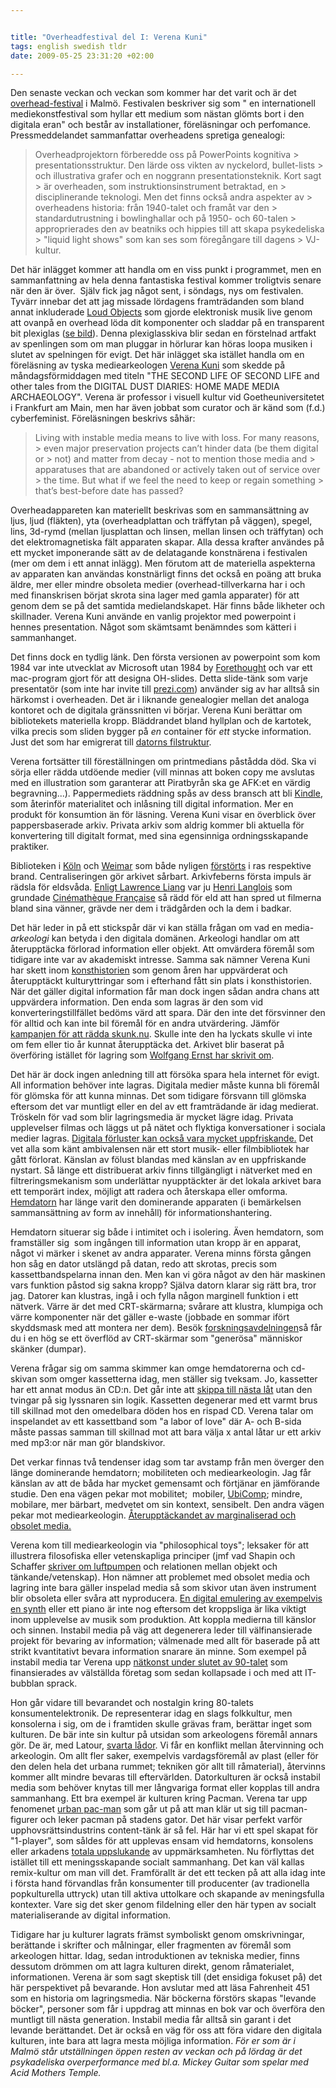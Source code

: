 ```yaml
---


title: "Overheadfestival del I: Verena Kuni"
tags: english swedish tldr
date: 2009-05-25 23:31:20 +02:00

---
```


Den senaste veckan och veckan som kommer har det varit och är det [overhead-festival](http://www.overheads.org/) i Malmö. Festivalen beskriver sig som " en internationell mediekonstfestival som hyllar ett medium som nästan glömts bort i den digitala eran" och består av installationer, föreläsningar och perfomance. Pressmeddelandet sammanfattar overheadens spretiga genealogi:

> Overheadprojektorn förberedde oss på PowerPoints kognitiva > presentationsstruktur. Den lärde oss vikten av nyckelord, bullet-lists > och illustrativa grafer och en noggrann presentationsteknik. Kort sagt > är overheaden, som instruktionsinstrument betraktad, en > disciplinerande teknologi. Men det finns också andra aspekter av > overheadens historia: från 1940-talet och framåt var den > standardutrustning i bowlinghallar och på 1950- och 60-talen > approprierades den av beatniks och hippies till att skapa psykedeliska > "liquid light shows" som kan ses som föregångare till dagens > VJ-kultur.

Det här inlägget kommer att handla om en viss punkt i programmet, men en sammanfattning av hela denna fantastiska festival kommer troligtvis senare när den är över.  Själv fick jag något sent, i söndags, nys om festivalen. Tyvärr innebar det att jag missade lördagens framträdanden som bland annat inkluderade [Loud Objects](http://www.loudobjects.com/) som gjorde elektronisk musik live genom att ovanpå en overhead löda dit komponenter och sladdar på en transparent bit plexiglas ([se bild](http://www.flickr.com/photos/john-mike/465194857/)). Denna plexiglasskiva blir sedan en förstelnad artfakt av spenlingen som om man pluggar in hörlurar kan höras loopa musiken i slutet av spelningen för evigt. Det här inlägget ska istället handla om en föreläsning av tyska mediearkeologen [Verena Kuni](http://www.kuni.org/v/) som skedde på måndagsförmiddagen med titeln "THE SECOND LIFE OF SECOND LIFE and other tales from the DIGITAL DUST DIARIES: HOME MADE MEDIA ARCHAEOLOGY". Verena är professor i visuell kultur vid Goetheuniversitetet i Frankfurt am Main, men har även jobbat som curator och är känd som (f.d.) cyberfeminist. Föreläsningen beskrivs såhär:

> Living with instable media means to live with loss. For many reasons, > even major preservation projects can’t hinder data (be them digital or > not) and matter from decay - not to mention those media and > apparatuses that are abandoned or actively taken out of service over > the time. But what if we feel the need to keep or regain something > that’s best-before date has passed?

Overheadappareten kan materiellt beskrivas som en sammansättning av ljus, ljud (fläkten), yta (overheadplattan och träffytan på väggen), spegel, lins, 3d-rymd (mellan ljusplattan och linsen, mellan linsen och träffytan) och det elektromagnetiska fält apparaten skapar. Alla dessa krafter användes på ett mycket imponerande sätt av de delatagande konstnärena i festivalen (mer om dem i ett annat inlägg). Men förutom att de materiella aspekterna av apparaten kan användas konstnärligt finns det också en poäng att bruka äldre, mer eller mindre obsoleta medier (overhead-tillverkarna har i och med finanskrisen börjat skrota sina lager med gamla apparater) för att genom dem se på det samtida medielandskapet. Här finns både likheter och skillnader. Verena Kuni använde en vanlig projektor med powerpoint i hennes presentation. Något som skämtsamt benämndes som kätteri i sammanhanget.

Det finns dock en tydlig länk. Den första versionen av powerpoint som kom 1984 var inte utvecklat av Microsoft utan 1984 by [Forethought](http://en.wikipedia.org/wiki/Microsoft_PowerPoint#History) och var ett mac-program gjort för att designa OH-slides. Detta slide-tänk som varje presentatör (som inte har invite till [prezi.com](http://prezi.com/)) använder sig av har alltså sin härkomst i overheaden. Det är i liknande genealogier mellan det analoga kontoret och de digitala gränssnitten vi börjar. Verena Kuni berättar om bibliotekets materiella kropp. Bläddrandet bland hyllplan och de kartotek, vilka precis som sliden bygger på *en* container för *ett* stycke information. Just det som har emigrerat till [datorns filstruktur](2009-05-05-internet-noll-del-2-fel-moln.html).

Verena fortsätter till föreställningen om printmedians påstådda död. Ska vi sörja eller rädda utdöende medier (vill minnas att boken copy me avslutas med en illustration som garanterar att Piratbyrån ska ge AFK:et en värdig begravning...). Pappermediets räddning spås av dess bransch att bli [Kindle](http://www.eff.org/deeplinks/2008/08/kindle), som återinför materialitet och inlåsning till digital information. Mer en produkt för konsumtion än för läsning. Verena Kuni visar en överblick över pappersbaserade arkiv. Privata arkiv som aldrig kommer bli aktuella för konvertering till digitalt format, med sina egensinniga ordningsskapande praktiker.

Biblioteken i [Köln](http://www.timesonline.co.uk/tol/news/world/europe/article5846343.ece) och [Weimar](http://en.wikipedia.org/wiki/Duchess_Anna_Amalia_Library) som både nyligen [förstörts](http://copyriot.se/2007/10/23/ifpi-har-slaktat-oink-och-varldens-musikliv-ar-lite-trakigare/) i ras respektive brand. Centraliseringen gör arkivet sårbart. Arkivfeberns första impuls är rädsla för eldsvåda. [Enligt Lawrence Liang](http://copyriot.se/2007/12/21/arkivfeber-och-batfard/) var ju [Henri Langlois](http://en.wikipedia.org/wiki/Henri_Langlois) som grundade [Cinémathèque Française](http://en.wikipedia.org/wiki/Cin%C3%A9math%C3%A8que_Fran%C3%A7aise) så rädd för eld att han spred ut filmerna bland sina vänner, grävde ner dem i trädgården och la dem i badkar.

Det här leder in på ett stickspår där vi kan ställa frågan om vad en media-_arkeologi_ kan betyda i den digitala domänen. Arkeologi handlar om att återupptäcka förlorad information eller objekt. Att omvärdera föremål som tidigare inte var av akademiskt intresse. Samma sak nämner Verena Kuni har skett inom [konsthistorien](http://www.labforculture.org/en/labforculture/blogitem/23531) som genom åren har uppvärderat och återupptäckt kulturyttringar som i efterhand fått sin plats i konsthistorien. När det gäller digital information får man dock ingen sådan andra chans att uppvärdera information. Den enda som lagras är den som vid konverteringstillfället bedöms värd att spara. Där den inte det försvinner den för alltid och kan inte bil föremål för en andra utvärdering. Jämför [kampanjen för att rädda skunk.nu](2009-05-12-tillsammans-raddar-vi-skunknu.html). Skulle inte den ha lyckats skulle vi inte om fem eller tio år kunnat återupptäcka det. Arkivet blir baserat på överföring istället för lagring som [Wolfgang Ernst har skrivit om](http://copyriot.se/2008/08/05/arkiv-och-anarkiv/).

Det här är dock ingen anledning till att försöka spara hela internet för evigt. All information behöver inte lagras. Digitala medier måste kunna bli föremål för glömska för att kunna minnas. Det som tidigare försvann till glömska eftersom det var muntligt eller en del av ett framträdande är idag medierat. Tröskeln för vad som blir lagringsmedia är mycket lägre idag. Privata upplevelser filmas och läggs ut på nätet och flyktiga konversationer i sociala medier lagras. [Digitala förluster kan också vara mycket uppfriskande.](2007-03-07-my-music-collection-the-world.html) Det vet alla som känt ambivalensen när ett stort musik- eller filmbibliotek har gått förlorat. Känslan av fölust blandas med känslan av en uppfriskande nystart. Så länge ett distribuerat arkiv finns tillgängligt i nätverket med en filtreringsmekanism som underlättar nyupptäckter är det lokala arkivet bara ett temporärt index, möjligt att radera och återskapa eller omforma. [Hemda](2008-01-16-one-vast-programmable-machine.html)[torn](2008-01-16-one-vast-programmable-machine.html) har länge varit den dominerande apparaten (i bemärkelsen sammansättning av form av innehåll) för informationshantering.

Hemdatorn situerar sig både i intimitet och i isolering. Även hemdatorn, som framställer sig  som ingången till information utan kropp är en apparat, något vi märker i skenet av andra apparater. Verena minns första gången hon såg en dator utslängd på datan, redo att skrotas, precis som kassettbandspelarna innan den. Men kan vi göra något av den här maskinen vars funktion påstod sig sakna kropp? Själva datorn klarar sig rätt bra, tror jag. Datorer kan klustras, ingå i och fylla någon marginell funktion i ett nätverk. Värre är det med CRT-skärmarna; svårare att klustra, klumpiga och värre komponenter när det gäller e-waste (jobbade en sommar ifört skyddsmask med att montera ner dem). Besök [forskningsavdelningen](http://forskningsavd.se/)så får du i en hög se ett överflöd av CRT-skärmar som "generösa" människor skänker (dumpar).

Verena frågar sig om samma skimmer kan omge hemdatorerna och cd-skivan som omger kassetterna idag, men ställer sig tveksam. Jo, kassetter har ett annat modus än CD:n. Det går inte att [skippa till nästa låt](2009-01-30-transmediale-shuffle-terror.html) utan den tvingar på sig lyssnaren sin logik. Kassetten degenerar med ett varmt brus till skillnad mot den omedelbara döden hos en rispad CD. Verena talar om inspelandet av ett kassettband som "a labor of love" där A- och B-sida måste passas samman till skillnad mot att bara välja x antal låtar ur ett arkiv med mp3:or när man gör blandskivor.

Det verkar finnas två tendenser idag som tar avstamp från men överger den länge dominerande hemdatorn; mobiliteten och mediearkeologin. Jag får känslan av att de båda har mycket gemensamt och förtjänar en jämförande studie. Den ena vägen pekar mot mobilitet;  mobiler, [UbiComp](http://en.wikipedia.org/wiki/Ubiquitous_computing); mindre, mobilare, mer bärbart, medvetet om sin kontext, sensibelt. Den andra vägen pekar mot mediearkeologin. [Återupptäckandet av marginaliserad och obsolet media.](http://hackerspaces.org/blog/2009/03/06/forskningsavdelningen/)

Verena kom till mediearkeologin via "philosophical toys"; leksaker för att illustrera filosofiska eller vetenskapliga principer (jmf vad Shapin och Schaffer [skriver om luftpumpen](http://en.wikipedia.org/wiki/Leviathan_and_the_Air-Pump) och relationen mellan objekt och tänkande/vetenskap). Hon nämner att problemet med obsolet media och lagring inte bara gäller inspelad media så som skivor utan även instrument blir obsoleta eller svåra att nyproducera. [En digital emulering av exempelvis en synth](2007-01-16-the-sound-of-war-in-the-noise-of-music.html) eller ett piano är inte nog eftersom det kroppsliga är lika viktigt inom upplevelse av musik som produktion. Att koppla medierna till känslor och sinnen. Instabil media på väg att degenerera leder till välfinansierade projekt för bevaring av information; välmenade med allt för baserade på att strikt kvantitativt bevara information snarare än minne. Som exempel på instabil media tar Verena upp [nätkonst under slutet av 90-talet](http://1999-2009.se/2009/04/24/luther-blissett-the-xzy-of-net-activism-and-the-revolution-of-99/) som finansierades av välställda företag som sedan kollapsade i och med att IT-bubblan sprack.

Hon går vidare till bevarandet och nostalgin kring 80-talets konsumentelektronik. De representerar idag en slags folkkultur, men konsolerna i sig, om de i framtiden skulle grävas fram, berättar inget som kulturen. De bär inte sin kultur på utsidan som arkeologens föremål annars gör. De är, med Latour, [svarta lådor](2009-03-12-babianer-och-svarta-lador.html). Vi får en konflikt mellan återvinning och arkeologin. Om allt fler saker, exempelvis vardagsföremål av plast (eller för den delen hela det urbana rummet; tekniken gör allt till råmaterial), återvinns kommer allt mindre bevaras till eftervärlden. Datorkulturen är också instabil media som behöver knytas till mer långvariga format eller kopplas till andra sammanhang. Ett bra exempel är kulturen kring Pacman. Verena tar upp fenomenet [urban pac-man](http://strange-games.blogspot.com/2007/10/urban-pacman.html) som går ut på att man klär ut sig till pacman-figurer och leker pacman på stadens gator. Det här visar perfekt varför upphovsrättsindustrins content-tänk är så fel. Här har vi ett spel skapat för "1-player", som såldes för att upplevas ensam vid hemdatorns, konsolens eller arkadens [totala uppslukande](2008-04-10-haptiska-datorgranssnitt-och-forsjunkenhet-del-1.html) av uppmärksamheten. Nu förflyttas det istället till ett meningsskapande socialt sammanhang. Det kan väl kallas remix-kultur om man vill det. Framförallt är det ett tecken på att alla idag inte i första hand förvandlas från konsumenter till producenter (av tradionella popkulturella uttryck) utan till aktiva uttolkare och skapande av meningsfulla kontexter. Vare sig det sker genom fildelning eller den här typen av socialt materialiserande av digital information.

Tidigare har ju kulturer lagrats främst symboliskt genom omskrivningar, berättande i skrifter och målningar, eller fragmenten av föremål som arkeologen hittar. Idag, sedan introduktionen av tekniska medier, finns dessutom drömmen om att lagra kulturen direkt, genom råmaterialet, informationen. Verena är som sagt skeptisk till (det ensidiga fokuset på) det här perspektivet på bevarande. Hon avslutar med att läsa Fahrenheit 451 som en historia om lagringsmedia. När böckerna förstörs skapas "levande böcker", personer som får i uppdrag att minnas en bok var och överföra den muntligt till nästa generation. Instabil media får alltså sin garant i det levande berättandet. Det är också en väg för oss att föra vidare den digitala kulturen, inte bara att lagra mesta möjliga information. *För er som är i Malmö står utställningen öppen resten av veckan och på lördag är det psykadeliska overperformance med bl.a. Mickey Guitar som spelar med Acid Mothers Temple.*
